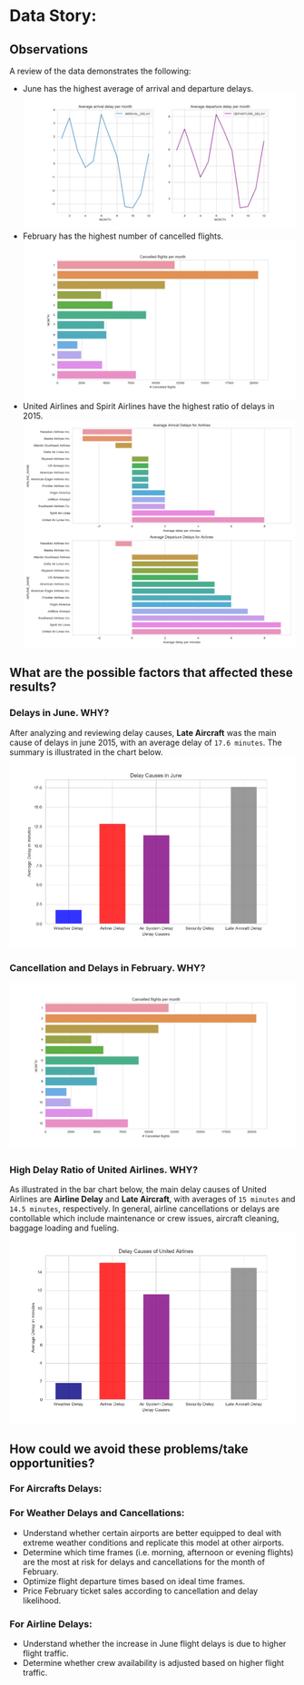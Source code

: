# Data Story:

## Observations

A review of the data demonstrates the following:
* June has the highest average of arrival and departure delays.
![Months delays](./Charts/months_delays.png)
* February has the highest number of cancelled flights.
![Cancelled Flights](./Charts/months_cancellations.png)
* United Airlines and Spirit Airlines have the highest ratio of delays in 2015.
![Airlines Delays](./Charts/airlines_delay.png)

## What are the possible factors that affected these results?

### Delays in June. WHY?
After analyzing and reviewing delay causes, **Late Aircraft** was the main cause of delays in june 2015, with an average delay of `17.6 minutes`. The summary is illustrated in the chart below.
![June Delays](./Charts/june_delay_reasons.png)

### Cancellation and Delays in February. WHY?
![Feb Delays and Cancellation](./Charts/cancellation_causes.png)

### High Delay Ratio of United Airlines. WHY?
As illustrated in the bar chart below, the main delay causes of United Airlines are **Airline Delay** and **Late Aircraft**, with averages of `15 minutes` and `14.5 minutes`, respectively. In general, airline cancellations or delays are contollable which include  maintenance or crew issues, aircraft cleaning, baggage loading and fueling.
![United Cancellation Reasons](./Charts/united_delay_reasons.png)

## How could we avoid these problems/take opportunities?

### For Aircrafts Delays:

### For Weather Delays and Cancellations:
* Understand whether certain airports are better equipped to deal with extreme weather conditions and replicate this model at other airports.
* Determine which time frames (i.e. morning, afternoon or evening flights) are the most at risk for delays and cancellations for the month of February.
* Optimize flight departure times based on ideal time frames.
* Price February ticket sales according to cancellation and delay likelihood.

### For Airline Delays:
* Understand whether the increase in June flight delays is due to higher flight traffic.
* Determine whether crew availability is adjusted based on higher flight traffic. 
